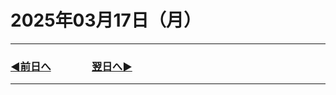 # 2025年03月17日（月）

---

### [◀️前日へ](https://github.com/yuasys/chatty-journal/blob/main/2025/03/2025-03-1６.md)&emsp;&emsp;&emsp;&emsp;[翌日へ▶️](https://github.com/yuasys/chatty-journal/blob/main/2025/03/2025-03-1８.md)

---

